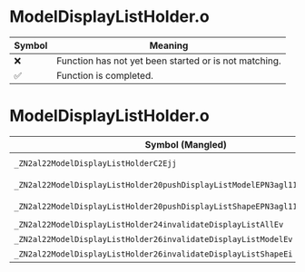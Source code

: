 # ModelDisplayListHolder.o
| Symbol | Meaning 
| ------------- | ------------- 
| :x: | Function has not yet been started or is not matching. 
| :white_check_mark: | Function is completed. 


# ModelDisplayListHolder.o
| Symbol (Mangled) | Symbol (Demangled) | Decompiled? |
| ------------- |  ------------- | ------------- |
| `_ZN2al22ModelDisplayListHolderC2Ejj` | `al::ModelDisplayListHolder::ModelDisplayListHolder(unsigned int,unsigned int)` | :x: |
| `_ZN2al22ModelDisplayListHolder20pushDisplayListModelEPN3agl11DisplayListE` | `al::ModelDisplayListHolder::pushDisplayListModel(agl::DisplayList *)` | :x: |
| `_ZN2al22ModelDisplayListHolder20pushDisplayListShapeEPN3agl11DisplayListEi` | `al::ModelDisplayListHolder::pushDisplayListShape(agl::DisplayList *,int)` | :x: |
| `_ZN2al22ModelDisplayListHolder24invalidateDisplayListAllEv` | `al::ModelDisplayListHolder::invalidateDisplayListAll(void)` | :x: |
| `_ZN2al22ModelDisplayListHolder26invalidateDisplayListModelEv` | `al::ModelDisplayListHolder::invalidateDisplayListModel(void)` | :x: |
| `_ZN2al22ModelDisplayListHolder26invalidateDisplayListShapeEi` | `al::ModelDisplayListHolder::invalidateDisplayListShape(int)` | :x: |
